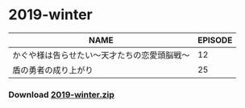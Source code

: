 # 2019-winter
| NAME | EPISODE |
| --- | --- |
| かぐや様は告らせたい～天才たちの恋愛頭脳戦～ | 12 |
| 盾の勇者の成り上がり | 25 |

### Download [2019-winter.zip](https://github.com/OtaDou/danmaku-archive/archive/refs/heads/2019-winter.zip)